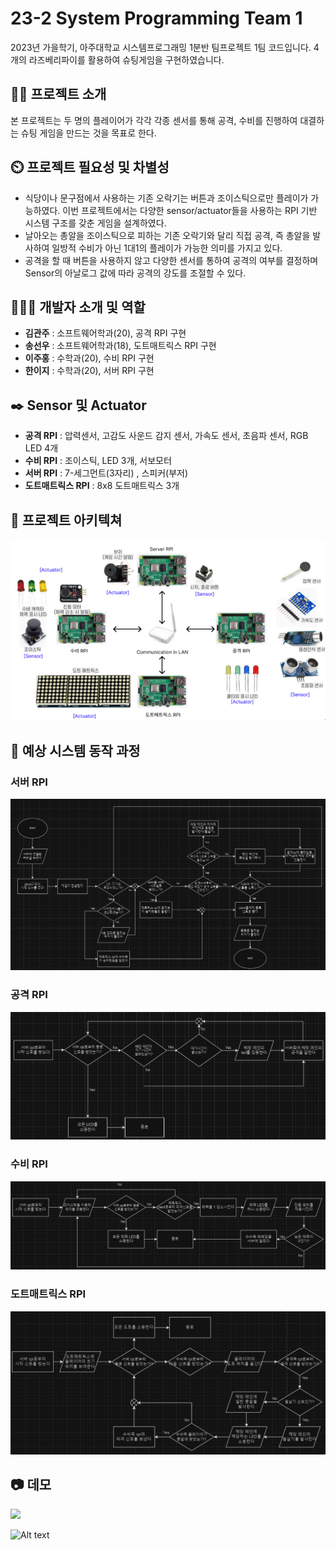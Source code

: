 # 23-2 System Programming Team 1
2023년 가을학기, 아주대학교 시스템프로그래밍 1분반 팀프로젝트 1팀 코드입니다. 4개의 라즈베리파이를 활용하여 슈팅게임을 구현하였습니다.

## 👨‍🏫 프로젝트 소개
본 프로젝트는 두 명의 플레이어가 각각 각종 센서를 통해 공격, 수비를 진행하여 대결하는 슈팅 게임을 만드는 것을 목표로 한다. 

## ⏲️ 프로젝트 필요성 및 차별성
  - 식당이나 문구점에서 사용하는 기존 오락기는 버튼과 조이스틱으로만 플레이가 가능하였다. 이번 프로젝트에서는 다양한 sensor/actuator들을 사용하는 RPI 기반 시스템 구조를 갖춘 게임을 설계하였다.
  - 날아오는 총알을 조이스틱으로 피하는 기존 오락기와 달리 직접 공격, 즉 총알을 발사하여 일방적 수비가 아닌 1대1의 플레이가 가능한 의미를 가지고 있다.
  - 공격을 할 때 버튼을 사용하지 않고 다양한 센서를 통하여 공격의 여부를 결정하며 Sensor의 아날로그 값에 따라 공격의 강도를 조절할 수 있다.


## 🧑‍🤝‍🧑 개발자 소개 및 역할
- **김관주** : 소프트웨어학과(20), 공격 RPI 구현
- **송선우** : 소프트웨어학과(18), 도트매트릭스 RPI 구현
- **이주홍** : 수학과(20), 수비 RPI 구현
- **한이지** : 수학과(20), 서버 RPI 구현
 

## ✒️ Sensor 및 Actuator
- **공격 RPI** : 압력센서, 고감도 사운드 감지 센서, 가속도 센서, 초음파 센서, RGB LED 4개
- **수비 RPI** : 조이스틱, LED 3개, 서보모터
- **서버 RPI** : 7-세그먼트(3자리) , 스피커(부저)
- **도트매트릭스 RPI** : 8x8 도트매트릭스 3개

## 📝 프로젝트 아키텍쳐

![Alt text](picture/architecture.png)
## 📌 예상 시스템 동작 과정

### 서버 RPI
![Alt text](picture/server.png)

### 공격 RPI
![Alt text](picture/attack.png)

### 수비 RPI
![Alt text](picture/defense.png)

### 도트매트릭스 RPI

![Alt text](picture/dot.png)

## 📷 데모

![](picture/closeDemo.gif)

![Alt text](picture/Demo.gif)